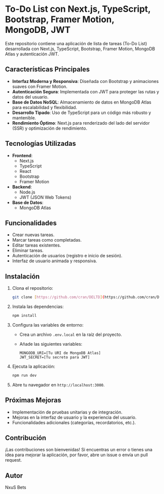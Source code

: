 # To-Do List con Next.js, TypeScript, Bootstrap, Framer Motion, MongoDB, JWT

Este repositorio contiene una aplicación de lista de tareas (To-Do List) desarrollada con Next.js, TypeScript, Bootstrap, Framer Motion, MongoDB Atlas y autenticación JWT.

## Características Principales

* **Interfaz Moderna y Responsiva**: Diseñada con Bootstrap y animaciones suaves con Framer Motion.
* **Autenticación Segura**: Implementada con JWT para proteger las rutas y datos del usuario.
* **Base de Datos NoSQL**: Almacenamiento de datos en MongoDB Atlas para escalabilidad y flexibilidad.
* **Desarrollo Tipado**: Uso de TypeScript para un código más robusto y mantenible.
* **Rendimiento Óptimo**: Next.js para renderizado del lado del servidor (SSR) y optimización de rendimiento.

## Tecnologías Utilizadas

* **Frontend**:
    * Next.js
    * TypeScript
    * React
    * Bootstrap
    * Framer Motion
* **Backend**:
    * Node.js
    * JWT (JSON Web Tokens)
* **Base de Datos**:
    * MongoDB Atlas

## Funcionalidades

* Crear nuevas tareas.
* Marcar tareas como completadas.
* Editar tareas existentes.
* Eliminar tareas.
* Autenticación de usuarios (registro e inicio de sesión).
* Interfaz de usuario animada y responsiva.

## Instalación

1.  Clona el repositorio:

    ```bash
    git clone [https://github.com/cran/DELTD](https://github.com/cran/DELTD)
    ```

2.  Instala las dependencias:

    ```bash
    npm install
    ```

3.  Configura las variables de entorno:

    * Crea un archivo `.env.local` en la raíz del proyecto.
    * Añade las siguientes variables:

        ```
        MONGODB_URI=[Tu URI de MongoDB Atlas]
        JWT_SECRET=[Tu secreto para JWT]
        ```

4.  Ejecuta la aplicación:

    ```bash
    npm run dev
    ```

5.  Abre tu navegador en `http://localhost:3000`.

## Próximas Mejoras

* Implementación de pruebas unitarias y de integración.
* Mejoras en la interfaz de usuario y la experiencia del usuario.
* Funcionalidades adicionales (categorías, recordatorios, etc.).


## Contribución

¡Las contribuciones son bienvenidas! Si encuentras un error o tienes una idea para mejorar la aplicación, por favor, abre un issue o envía un pull request.

## Autor

NxuS Bets


